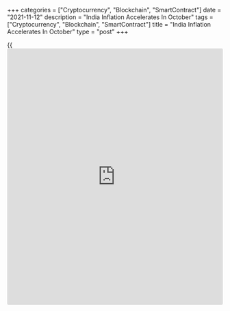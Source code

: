 +++
categories = ["Cryptocurrency", "Blockchain", "SmartContract"]
date = "2021-11-12"
description = "India Inflation Accelerates In October"
tags = ["Cryptocurrency", "Blockchain", "SmartContract"]
title = "India Inflation Accelerates In October"
type = "post"
+++

{{<iframe id="large-banner" src="https://www.bounty.group/#slide=19.0" width="100%" height="600" scrolling="no" style="border: 0px solid rgb(216, 221, 230); border-radius: 3px;">}}

India's consumer price inflation accelerated in October, after slowing
in September, preliminary data from the statistics ministry showed
Friday.  
  
The consumer price index rose 4.48 percent year-on-year following a 4.35
percent increase in September. Economists had forecast inflation to slow
further to 4.32 percent.  
  
In August, the CPI inflation was 5.30 percent.  
  
In October 2020, inflation was 7.61 percent.  
  
The food price inflation climbed to 0.85 percent from 0.68 percent in
the previous month.

Clothing and footwear prices rose 7.53 percent annually. Fuel and light
prices increased 14.35 percent, faster than in the previous month.

Compared to the previous month, the CPI increased 1.41 percent after a
0.18 percent gain in September.

The food price index rose 2.58 percent after remaining unchanged in the
previous month.

For comments and feedback [contact](https://www.playgroundfx.com/contact/): editorial@rtt[news](https://www.letsplayfx.com/blog/forex-news-website/).com

[Economic News][1]

 **What parts of the world are seeing the best (and worst) economic
performances lately? Click[here][2] to check out our [Econ Scorecard][2]
and find out! See up-to-the-moment [ranking](https://www.playgroundfx.com/blog/crypto-exchange-ranking/)s for the best and worst
performers in [GDP][3], [unemployment rate][4], [inflation][2] and much
more.**

   1. www.rtt[news](https://www.letsplayfx.com/blog/forex-news-website/).com/Content/EconomicNews.aspx
   2. www.rtt[news](https://www.letsplayfx.com/blog/forex-news-website/).com/economic-scorecard/world-rank/CPI/highest-performance.aspx
   3. www.rtt[news](https://www.letsplayfx.com/blog/forex-news-website/).com/economic-scorecard/world-rank/GDP/highest-performance.aspx
   4. www.rtt[news](https://www.letsplayfx.com/blog/forex-news-website/).com/economic-scorecard/world-rank/unemployment-rate/lowest-performance.aspx